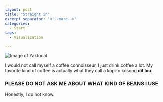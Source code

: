 ```yaml
---
layout: post
title: "Straight in"
excerpt_separator: "<!--more-->"
categories:
  - Start
tags:
  - Visualization

---
```

![Image of Yaktocat](images/flemming-fuchs-4NlXcLHv1ng-unsplash.jpg)

I would not call myself a coffee connoisseur, I just drink coffee a lot. 
My favorite kind of coffee is actually what they call a kopi-o kosong **dit lou**.

<!--more-->

### PLEASE DO NOT ASK ME ABOUT WHAT KIND OF BEANS I USE
Honestly, I do not know. 
